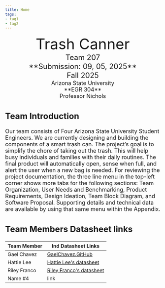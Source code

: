 ```yaml
---
title: Home
tags:
- tag1
- tag2
---
```

<center>
<font size="8">Trash Canner<br>
<font size="5">Team 207<br>
**Submission: 09, 05, 2025**<br>
Fall 2025<br>
<font size="4">Arizona State University<br>
**EGR 304**<br>
Professor Nichols<br>
  

</center>

## Team Introduction

Our team consists of Four Arizona State University Student Engineers. We are currently designing and building the components of a smart trash can. The project’s goal is to simplify the chore of taking out the trash. This will help busy individuals and families with their daily routines. The final product will automatically open, sense when full, and alert the user when a new bag is needed. For reviewing the project documentation, the three line menu in the top-left corner shows more tabs for the following sections: Team Organization, User Needs and Benchmarking, Product Requirements, Design Ideation, Team Block Diagram, and Software Proposal. Supporting details and technical data are available by using that same menu within the Appendix.
 


## Team Members Datasheet links

| **Team Member**        |**Ind Datasheet Links** |
| ---------------------- | -----------------------|
| Gael Chavez                | [GaelChavez.GitHub](https://ludael02.github.io/gael_chavez.github.io/) |
| Hattie Lee                | [Hattie Lee's datasheet](https://jhlee59.github.io/) |
| Riley Franco                | [Riley Franco's datasheet](https://riatron8.github.io/) |
| Name #4                | link |
